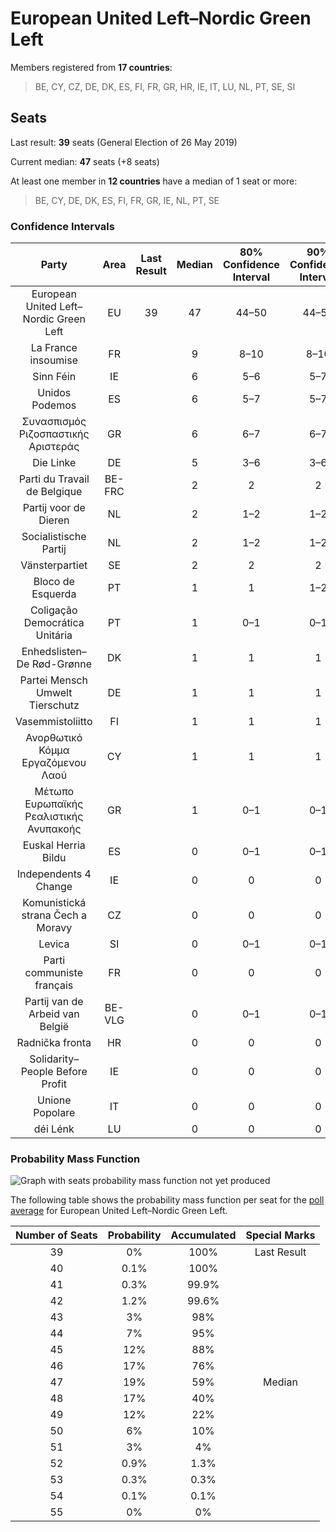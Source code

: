 # European United Left–Nordic Green Left

Members registered from **17 countries**:

> BE, CY, CZ, DE, DK, ES, FI, FR, GR, HR, IE, IT, LU, NL, PT, SE, SI

## Seats

Last result: **39** seats (General Election of 26 May 2019)

Current median: **47** seats (+8 seats)

At least one member in **12 countries** have a median of 1 seat or more:

> BE, CY, DE, DK, ES, FI, FR, GR, IE, NL, PT, SE

### Confidence Intervals

| Party | Area | Last Result | Median | 80% Confidence Interval | 90% Confidence Interval | 95% Confidence Interval | 99% Confidence Interval |
|:-----:|:----:|:-----------:|:------:|:-----------------------:|:-----------------------:|:-----------------------:|:-----------------------:|
| European United Left–Nordic Green Left | EU | 39 | 47 | 44–50 | 44–50 | 43–51 | 42–52 |
| La France insoumise | FR | | 9 | 8–10 | 8–10 | 8–10 | 8–11 |
| Sinn Féin | IE | | 6 | 5–6 | 5–7 | 5–7 | 5–8 |
| Unidos Podemos | ES | | 6 | 5–7 | 5–7 | 5–8 | 4–8 |
| Συνασπισμός Ριζοσπαστικής Αριστεράς | GR | | 6 | 6–7 | 6–7 | 6–7 | 5–7 |
| Die Linke | DE | | 5 | 3–6 | 3–6 | 3–6 | 3–7 |
| Parti du Travail de Belgique | BE-FRC | | 2 | 2 | 2 | 1–2 | 1–2 |
| Partij voor de Dieren | NL | | 2 | 1–2 | 1–2 | 1–2 | 1–3 |
| Socialistische Partij | NL | | 2 | 1–2 | 1–2 | 1–2 | 1–2 |
| Vänsterpartiet | SE | | 2 | 2 | 2 | 2 | 1–2 |
| Bloco de Esquerda | PT | | 1 | 1 | 1–2 | 1–2 | 1–2 |
| Coligação Democrática Unitária | PT | | 1 | 0–1 | 0–1 | 0–1 | 0–1 |
| Enhedslisten–De Rød-Grønne | DK | | 1 | 1 | 1 | 1 | 1 |
| Partei Mensch Umwelt Tierschutz | DE | | 1 | 1 | 1 | 0–2 | 0–2 |
| Vasemmistoliitto | FI | | 1 | 1 | 1 | 1 | 1 |
| Ανορθωτικό Κόμμα Εργαζόμενου Λαού | CY | | 1 | 1 | 1 | 1 | 1 |
| Μέτωπο Ευρωπαϊκής Ρεαλιστικής Ανυπακοής | GR | | 1 | 0–1 | 0–1 | 0–1 | 0–1 |
| Euskal Herria Bildu | ES | | 0 | 0–1 | 0–1 | 0–1 | 0–1 |
| Independents 4 Change | IE | | 0 | 0 | 0 | 0 | 0 |
| Komunistická strana Čech a Moravy | CZ | | 0 | 0 | 0 | 0–1 | 0–1 |
| Levica | SI | | 0 | 0–1 | 0–1 | 0–1 | 0–1 |
| Parti communiste français | FR | | 0 | 0 | 0 | 0 | 0 |
| Partij van de Arbeid van België | BE-VLG | | 0 | 0–1 | 0–1 | 0–1 | 0–1 |
| Radnička fronta | HR | | 0 | 0 | 0 | 0 | 0 |
| Solidarity–People Before Profit | IE | | 0 | 0 | 0 | 0 | 0 |
| Unione Popolare | IT | | 0 | 0 | 0 | 0 | 0 |
| déi Lénk | LU | | 0 | 0 | 0 | 0 | 0 |

### Probability Mass Function

![Graph with seats probability mass function not yet produced](average-2023-02-28-seats-pmf-europeanunitedleft–nordicgreenleft.png "Seats Probability Mass Function")

The following table shows the probability mass function per seat for the [poll average](average-2023-02-28.html) for European United Left–Nordic Green Left.

| Number of Seats | Probability | Accumulated | Special Marks |
|:---------------:|:-----------:|:-----------:|:-------------:|
| 39 | 0% | 100% | Last Result |
| 40 | 0.1% | 100% |  |
| 41 | 0.3% | 99.9% |  |
| 42 | 1.2% | 99.6% |  |
| 43 | 3% | 98% |  |
| 44 | 7% | 95% |  |
| 45 | 12% | 88% |  |
| 46 | 17% | 76% |  |
| 47 | 19% | 59% | Median |
| 48 | 17% | 40% |  |
| 49 | 12% | 22% |  |
| 50 | 6% | 10% |  |
| 51 | 3% | 4% |  |
| 52 | 0.9% | 1.3% |  |
| 53 | 0.3% | 0.3% |  |
| 54 | 0.1% | 0.1% |  |
| 55 | 0% | 0% |  |


